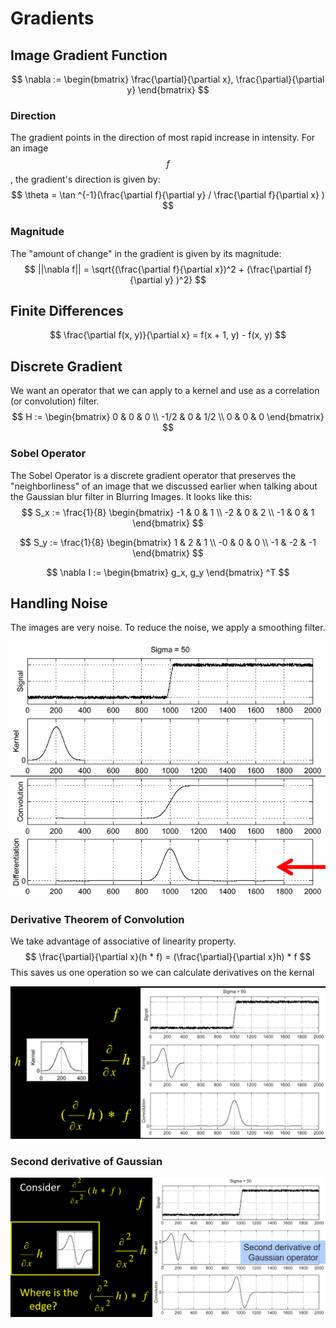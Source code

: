 # Gradients

## Image Gradient Function

$$
\nabla := \begin{bmatrix} \frac{\partial}{\partial x}, \frac{\partial}{\partial y} \end{bmatrix}
$$

### Direction

The gradient points in the direction of most rapid increase in intensity.  For an image $$f$$, the gradient's direction is given by:
$$
\theta = \tan ^{-1}(\frac{\partial f}{\partial y} / \frac{\partial f}{\partial x} )
$$

### Magnitude

The "amount of change" in the gradient is given by its magnitude:
$$
||\nabla f|| = \sqrt{(\frac{\partial f}{\partial x})^2 + (\frac{\partial f}{\partial y} )^2}
$$

## Finite Differences

$$
\frac{\partial f(x, y)}{\partial x} = f(x + 1, y) - f(x, y)
$$

## Discrete Gradient

We want an operator that we can apply to a kernel and use as a correlation (or convolution) filter.
$$
H := \begin{bmatrix} 0 & 0 & 0 \\
					-1/2 & 0 & 1/2 \\
                    0 & 0 & 0
\end{bmatrix}
$$

### Sobel Operator

The Sobel Operator is a discrete gradient operator that preserves the "neighborliness" of an image that we discussed earlier when talking about the Gaussian blur filter in Blurring Images.  It looks like this:
$$
S_x := \frac{1}{8} \begin{bmatrix} -1 & 0 & 1 \\
					-2 & 0 & 2 \\
                    -1 & 0 & 1
\end{bmatrix}
$$

$$
S_y := \frac{1}{8} \begin{bmatrix} 1 & 2 & 1 \\
					-0 & 0 & 0 \\
                    -1 & -2 & -1
\end{bmatrix}
$$

$$
\nabla I := \begin{bmatrix} g_x, g_y \end{bmatrix} ^T
$$

## Handling Noise

The images are very noise.  To reduce the noise, we apply a smoothing filter.

![image-20210112003200584](assets/image-20210112003200584.png)

### Derivative Theorem of Convolution

We take advantage of associative of linearity property.
$$
\frac{\partial}{\partial x}(h * f) = (\frac{\partial}{\partial x}h) * f
$$
This saves us one operation so we can calculate derivatives on the kernal

![image-20210112003524405](assets/image-20210112003524405.png)

### Second derivative of Gaussian

![image-20210112003605338](assets/image-20210112003605338.png)

